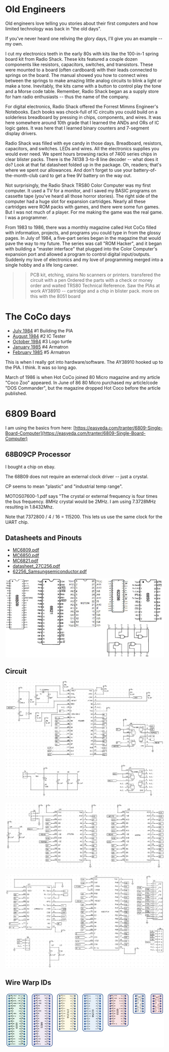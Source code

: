# Old Engineers

Old engineers love telling you stories about their first computers and how limited technology was back in "the old days". 

If you've never heard one reliving the glory days, I'll give you an example -- my own.

I cut
my electronics teeth in the early 80s with kits like the 100-in-1 spring board kit from Radio Shack. These kits featured a couple dozen
components like resistors, capacitors, switches, and transistors. These were mounted to a board (often cardboard) with their
leads connected to springs on the board. The manual showed you how to connect wires between the springs to make amazing little
analog circuits to blink a light or make a tone. Inevitably, the kits came with a button to control play the tone and a Morse code table. 
Remember, Radio Shack began as a supply store for ham radio enthusiasts -- thus the name of the company.

For digital electronics, Radio Shack offered the Forrest Mimms Engineer's Notebooks. Each books was chock-full of IC circuits you
could build on a solderless breadboard by pressing in chips, components, and wires. It was here somewhere around 10th grade that I 
learned the ANDs and ORs of IC logic gates. It was here that I learned binary counters and 7-segment display drivers.

Radio Shack was filled with eye candy in those days. Breadboard, resistors, capacitors, and switches. LEDs and wires. All the
electronics supplies you would ever need. We spent hours browsing racks of 7400 series chips in clear blister packs. There is the 74138 3-to-8 
line decoder -- what does it do? Look at that fat datasheet folded up in the package. Oh, readers; that's where we spent our allowances. And 
don't forget to use your battery-of-the-month-club card to get a free 9V battery on the way out.

Not surprisingly, the Radio Shack TRS80 Color Computer was my first computer. It used a TV for a monitor, and I saved my BASIC programs on
cassette tape (you've heard all those horror stories). The right side of the computer had a huge slot for expansion cartridges. Nearly
all these cartridges were ROM packs with games, and there were some fun games. But I was not much of a player. For me making the game
was the real game. I was a programmer.

From 1983 to 1986, there was a monthly magazine called Hot CoCo filled with information, projects, and programs you could type in from
the glossy pages. In July of 1984, a five-part series began in the magazine that would pave the way to my future. The series was call 
"ROM Hacker", and it began with building a "master interface" that plugged into the Color Computer's expansion port and allowed a program 
to control digital input/outputs. Suddenly my love of electronics and my love of programming merged into a single hobby and a life long career.

>> PCB kit, etching, stains
>> No scanners or printers. transfered the circuit with a pen
>> Ordered the parts with a check or money order and waited
>> TRS80 Technical Reference. Saw the PIAs at work
>> AY38910 -- cartridge and a chip in blister pack. more on this with the 8051 board


# The CoCo days

  - [July 1984](https://colorcomputerarchive.com/repo/Documents/Magazines/Hot%20CoCo%20(Searchable%20image)/Hot%20Coco%20Vol.%202%20No.%202%20-%20July%201984.pdf) #1 Building the PIA
  - [August 1984](https://colorcomputerarchive.com/repo/Documents/Magazines/Hot%20CoCo%20(Searchable%20image)/Hot%20Coco%20Vol.%202%20No.%203%20-%20August%201984.pdf) #2 IC Tester
  - [October 1984](https://colorcomputerarchive.com/repo/Documents/Magazines/Hot%20CoCo%20(Searchable%20image)/Hot%20Coco%20Vol.%202%20No.%205%20-%20October%201984.pdf) #3 Logo turtle
  - [January 1985](https://colorcomputerarchive.com/repo/Documents/Magazines/Hot%20CoCo%20(Searchable%20image)/Hot%20Coco%20Vol.%202%20No.%208%20-%20January%201985.pdf) #4 Armatron
  - [February 1985](https://colorcomputerarchive.com/repo/Documents/Magazines/Hot%20CoCo%20(Searchable%20image)/Hot%20Coco%20Vol.%202%20No.%209%20-%20February%201985.pdf) #5 Armatron 

This is when I really got into hardware/software. The AY38910 hooked up to the PIA. I think. It was so long ago.

March of 1986 is when Hot CoCo joined 80 Micro magazine and my article "Coco Zoo" appeared. In June of 86 80 Micro purchased my article/code "DOS Commander", but the magazine dropped Hot Coco before the article published.

# 6809 Board

I am using the basics from here: [https://easyeda.com/tranter/6809-Single-Board-Computer](https://easyeda.com/tranter/6809-Single-Board-Computer)

## 68B09CP Processor

I bought a chip on ebay.

The 68B09 does not require an external clock driver -- just a crystal.

CP seems to mean "plastic" and "industrial temp range".

MOTOS07600-1.pdf says "The crystal or external frequency is four times the bus frequency. 8MHz crystal would be 2MHz. I am
using 7.3728MHz resulting in 1.8432Mhz. 

Note that 7372800 / 4 / 16 = 115200. This lets us use the same clock for the UART chip.

## Datasheets and Pinouts

  - [MC6809.pdf](MC6809.pdf)
  - [MC6850.pdf](MC6850.pdf)
  - [MC6821.pdf](MC6821.pdf)
  - [datasheet_27C256.pdf](datasheet_27C256.pdf)
  - [62256_Samsungsemiconductor.pdf](62256_Samsungsemiconductor.pdf)

![](media/pinouts.jpg)

## Circuit

![](media/CPU.jpg)

![](media/ROMRAM.jpg)

![](media/IO.jpg)

## Wire Warp IDs

![](media/wirewrap.jpg)
